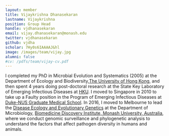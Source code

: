 ```yaml
---
layout: member
title: Vijaykrishna Dhanasekaran
lastname: Vijaykrishna
position: Group Head
handle: vjdhanasekaran
email: vijay.dhanasekaran@monash.edu
twitter: vjdhanasekaran
github: vjdha
scholar: 7Hy0s6IAAAAJ&hl
image: /images/team/vijay.jpg
alumni: false
#cv: /pdfs/team/vijay-cv.pdf
---
```


I completed my PhD in Microbial Evolution and Systematics (2005) at the Department of Ecology and Biodiversity,[The University of Hong Kong](http://hku.hk/), and then spent 4 years doing post-doctoral research at the State Key Laboratory of Emerging Infectious Diseases at [HKU](http://hku.hk/).
I moved to Singapore in 2010 to take up a Faulty position in the Program of Emerging Infectious Diseases at [Duke-NUS Graduate Medical School](https://www.duke-nus.edu.sg/).
In 2016, I moved to Melbourne to lead the [Disease Ecology and Evolutionary Genetics](http://virusevolution.monash.edu/) at the Department of Microbiology,  [Biomedicine Discovery Institute, Monash University, Australia](https://www.monash.edu/discovery-institute), where we conduct genomic surveillance and phylogenetic analysis to understand the factors that affect pathogen diversity in humans and animals.

